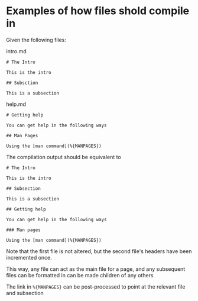 # Examples of how files shold compile in

Given the following files:

intro.md

	# The Intro
	
	This is the intro

	## Subsction

	This is a subsection

help.md

	# Getting help
	
	You can get help in the following ways

	## Man Pages

	Using the [man command](%{MANPAGES})

The compilation output should be equivalent to

	# The Intro
	
	This is the intro

	## Subsection

	This is a subsection

	## Getting help

	You can get help in the following ways

	### Man pages

	Using the [man command](%{MANPAGES})

Note that the first file is not altered, but the second file's headers have been incremented once.

This way, any file can act as the main file for a page, and any subsequent files can be formatted in can be made children of any others

The link in `%{MANPAGES}` can be post-processed to point at the relevant file and subsection
